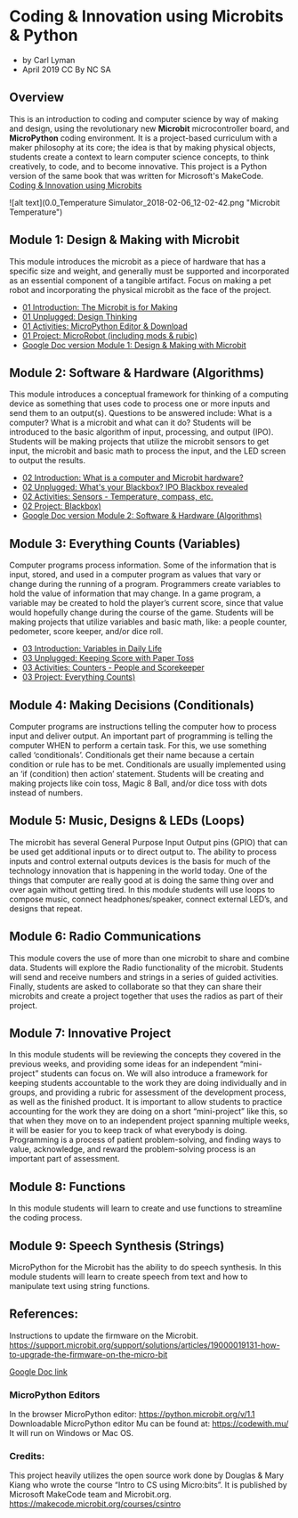 # Coding & Innovation using Microbits & Python
- by Carl Lyman
- April 2019
CC By NC SA

## Overview
This is an introduction to coding and computer science by way of making and design, using the revolutionary new **Microbit** microcontroller board, and **MicroPython** coding environment. It is a project-based curriculum with a maker philosophy at its core; the idea is that by making physical objects, students create a context to learn computer science concepts, to think creatively, to code, and to become innovative. This project is a Python version of the same book that was written for Microsoft's MakeCode. 
[Coding & Innovation using Microbits](https://sites.google.com/view/utahcodingproject/microbits/coding-innovation) 

![alt text](0.0_Temperature Simulator_2018-02-06_12-02-42.png "Microbit Temperature")

## Module 1: Design & Making with Microbit
This module introduces the microbit as a piece of hardware that has a specific size and weight, and generally must be supported and incorporated as an essential component of a tangible artifact. Focus on making a pet robot and incorporating the physical microbit as the face of the project. 
- [01 Introduction: The Microbit is for Making](../01intro/01.0overview.md)
- [01 Unplugged: Design Thinking](../01intro/01.1unplugged.md)
- [01 Activities: MicroPython Editor & Download](../01intro/01.2activities.md)
- [01 Project: MicroRobot (including mods & rubic)](../01intro/01.3project.md)
- [Google Doc version Module 1: Design & Making with Microbit](https://docs.google.com/document/d/1TZWpDW8wXHbn2dKs0RUtMUwOOmRWP5ssCERXIbpjmd0/edit?usp=sharing)

## Module 2: Software & Hardware (Algorithms)
This module introduces a conceptual framework for thinking of a computing device as something that uses code to process one or more inputs and send them to an output(s). Questions to be answered include: What is a computer? What is a microbit and what can it do? Students will be introduced to the basic algorithm of input, processing, and output (IPO). Students will be making projects that utilize the microbit sensors to get input, the microbit and basic math to process the input, and the LED screen to output the results.
- [02 Introduction: What is a computer and Microbit hardware?](../02algorithms/02.0overview.md)
- [02 Unplugged: What's your Blackbox? IPO Blackbox revealed](../02algorithms/02.1unplugged.md)
- [02 Activities: Sensors - Temperature, compass, etc.](../02algorithms/02.2activities.md)
- [02 Project: Blackbox)](../02algorithms/02.3project.md)
- [Google Doc version Module 2: Software & Hardware (Algorithms)](https://docs.google.com/document/d/1Eoy3uVq5g8f0trl0i125ATjGBTCx6Qy5TkX1wgO8q9w/edit?usp=sharing)

## Module 3: Everything Counts (Variables)
Computer programs process information. Some of the information that is input, stored, and used in a computer program as values that vary or change during the running of a program. Programmers create variables to hold the value of information that may change. In a game program, a variable may be created to hold the player’s current score, since that value would hopefully change during the course of the game. Students will be making projects that utilize variables and basic math, like: a people counter, pedometer, score keeper, and/or dice roll.
- [03 Introduction: Variables in Daily Life](../03variables/03.0overview.md)
- [03 Unplugged: Keeping Score with Paper Toss](../03variables/03.1unplugged.md)
- [03 Activities: Counters - People and Scorekeeper](../03variables/03.2activities.md)
- [03 Project: Everything Counts)](../03variables/03.3project.md)


## Module 4: Making Decisions (Conditionals)
Computer programs are instructions telling the computer how to process input and deliver output. An important part of programming is telling the computer WHEN to perform a certain task. For this, we use something called ‘conditionals’. Conditionals get their name because a certain condition or rule has to be met. Conditionals are usually implemented using an ‘if (condition) then action’ statement. Students will be creating and making projects like coin toss, Magic 8 Ball, and/or dice toss with dots instead of numbers.

## Module 5: Music, Designs & LEDs (Loops)
The microbit has several General Purpose Input Output pins (GPIO) that can be used get additional inputs or to direct output to. The ability to process inputs and control external outputs devices is the basis for much of the technology innovation that is happening in the world today. One of the things that computer are really good at is doing the same thing over and over again without getting tired. In this module students will use loops to compose music, connect headphones/speaker, connect external LED’s, and designs that repeat. 

## Module 6: Radio Communications
This module covers the use of more than one microbit to share and combine data. Students will explore the Radio functionality of the microbit. Students will send and receive numbers and strings in a series of guided activities. Finally, students are asked to collaborate so that they can share their microbits and create a project together that uses the radios as part of their project.

## Module 7: Innovative Project
In this module students will be reviewing the concepts they covered in the previous weeks, and providing some ideas for an independent “mini-project” students can focus on. We will also introduce a framework for keeping students accountable to the work they are doing individually and in groups, and providing a rubric for assessment of the development process, as well as the finished product. It is important to allow students to practice accounting for the work they are doing on a short “mini-project” like this, so that when they move on to an independent project spanning multiple weeks, it will be easier for you to keep track of what everybody is doing. Programming is a process of patient problem-solving, and finding ways to value, acknowledge, and reward the problem-solving process is an important part of assessment.

## Module 8: Functions
In this module students will learn to create and use functions to streamline the coding process.

## Module 9: Speech Synthesis (Strings)
MicroPython for the Microbit has the ability to do speech synthesis. In this module students will learn to create speech from text and how to manipulate text using string functions.

## References:
Instructions to update the firmware on the Microbit. https://support.microbit.org/support/solutions/articles/19000019131-how-to-upgrade-the-firmware-on-the-micro-bit 

[Google Doc link](https://docs.google.com/document/d/1w1fg2MMTrrvsuGTN9sO4tzghgKS3s03gjcRN1JnEbSQ/edit?usp=sharing)

### MicroPython Editors
In the browser MicroPython editor: https://python.microbit.org/v/1.1 Downloadable MicroPython editor Mu can be found at: https://codewith.mu/ It will run on Windows or Mac OS.

### Credits: 
This project heavily utilizes the open source work done by Douglas & Mary Kiang who wrote the course “Intro to CS using Micro:bits”. It is published by Microsoft MakeCode team and Microbit.org. https://makecode.microbit.org/courses/csintro 


